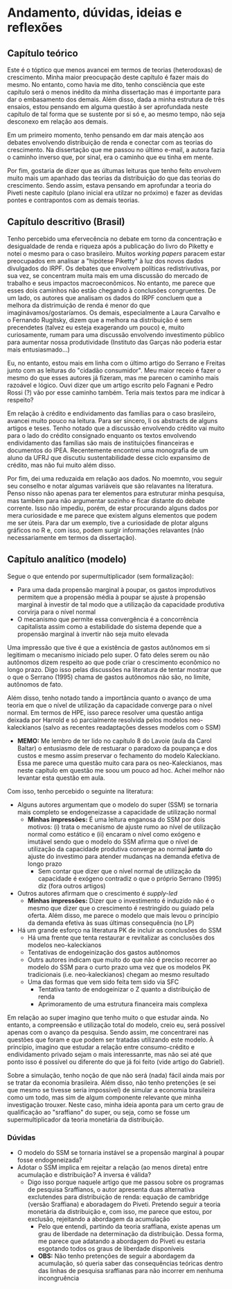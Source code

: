 # Andamento, dúvidas, ideias e reflexões

## Capítulo teórico

Este é o tóptico que menos avancei em termos de teorias (heterodoxas) de crescimento. Minha maior preocupação deste capítulo é fazer mais do mesmo. No entanto, como havia me dito, tenho consciência que este capítulo será o menos inédito da minha dissertação mas é importante para dar o embasamento dos demais. Além disso, dada a minha estrutura de três ensaios, estou pensando em alguma questão à ser aprofundada neste capítulo de tal forma que se sustente por si só e, ao mesmo tempo, não seja desconexo em relação aos demais.

Em um primeiro momento, tenho pensando em dar mais atenção aos debates envolvendo distribuição de renda e conectar com as teorias do crescimento. Na dissertação que me passou no último e-mail, a autora fazia o caminho inverso que, por sinal, era o caminho que eu tinha em mente. 

Por fim, gostaria de dizer que as últumas leituras que tenho feito envolvem muito mais um apanhado das teorias da distribuição do que das teorias do crescimento. Sendo assim, estava pensando em aprofundar a teoria do Piveti neste capítulo (plano inicial era utilzar no próximo) e fazer as devidas pontes e contrapontos com as demais teorias. 

## Capítulo descritivo (Brasil)

Tenho percebido uma efervecência no debate em torno da concentração e desigualdade de renda e riqueza após a publicação do livro do Piketty e notei o mesmo para o caso brasileiro. Muitos *working papers* paracem estar preocupados em analisar a "hipótese Piketty" à luz dos novos dados divulgados do IRPF. Os debates que envolvem políticas redistrivutivas, por sua vez, se concentram muita mais em uma discussão do mercado de trabalho e seus impactos macroeconômicos. No entanto, me parece que esses dois caminhos não estão chegando à conclusões congruentes. De um lado, os autores que analisam os dados do IRPF concluem que a melhora da distrimuição de renda é menor do que imaginávamos/gostaríamos. Os demais, especialmente a Laura Carvalho e o Fernando Rugitsky, dizem que a melhora na distribuição é sem precendetes (talvez eu esteja exagerando um pouco) e, muito curiosamente, rumam para uma discussão envolvendo investimento público para aumentar nossa produtividade (Instituto das Garças não poderia estar mais entusiasmado...)

Eu, no entanto, estou mais em linha com o último artigo do Serrano e Freitas junto com as leituras do "cidadão consumidor". Meu maior receio é fazer o mesmo do que esses autores já fizeram, mas me parecen o caminho mais razoável e lógico. Ouvi dizer que um artigo escrito pelo Fagnani e Pedro Rossi (?) vão por esse caminho também. Teria mais textos para me indicar à respeito?

Em relação à crédito e endividamento das famílias para o caso brasileiro, avancei muito pouco na leitura. Para ser sincero, li os abstracts de alguns artigos e teses. Tenho notado que a discussão envolvendo crédito vai muito para o lado do crédito consignado enquanto os textos envolvendo endividamento das famílias são mais de instituições financeiras e documentos do IPEA. Recentemente encontrei uma monografia de um aluno da UFRJ que discutiu sustentabilidade desse ciclo expansimo de crédito, mas não fui muito além disso.

Por fim, dei uma reduzaida em relação aos dados. No moemnto, vou seguir seu conselho e notar algumas variáveis que são relavantes na literatura. Penso nisso não apenas para ter elementos para estruturar minha pesquisa, mas também para não argumentar sozinho e ficar distante do debate corrente. Isso não impediu, porém, de estar procurando alguns dados por mera curiosidade e me parece que existem alguns elementos que podem me ser úteis. Para dar um exemplo, tive a curiosidade de plotar alguns gráficos no R e, com isso, podem surgir informações relavantes (não necessariamente em termos da dissertação).



## Capítulo analítico (modelo)

Segue o que entendo por supermultiplicador (sem formalização):

- Para uma dada propensão marginal à poupar, os gastos improdutivos permitem que a propensão média à poupar se ajuste à propensão marginal à investir de tal modo que a utilização da capacidade produtiva corvirja para o nível normal
- O mecanismo que permite essa convergência é a concorrência capitalista assim como a estabilidade do sistema depende que a propensão marginal à invertir não seja muito elevada

Uma impressão que tive é que a existência de gastos autônomos em si legitimam o mecanismo iniciado pelo super. O fato deles serem ou não autônomos dizem respeito ao que pode criar o crescimento econômico no longo prazo. Digo isso pelas discussões na literatura de tentar mostrar que o que o Serrano (1995) chama de gastos autônomos não são, no limite, autônomos de fato. 

Além disso, tenho notado tando a importância quanto o avanço de uma teoria em que o nível de utilização da capacidade converge para o nível normal. Em termos de HPE, isso parece resolver uma questão antiga deixada por Harrold e só parcialmente resolvida pelos modelos neo-kaleckianos (salvo as recentes readaptações desses modelos com o SSM)

- **MEMO:** Me lembro de ter lido no capítulo 8 do Lavoie (aula da Carol Baltar) o entusiasmo dele de restuarar o paradoxo da poupança e dos custos e mesmo assim preservar o fechamento do modelo Kaleckiano. Essa me parece uma questão muito cara para os neo-Kaleckianos, mas neste capítulo em questão me soou um pouco ad hoc. Achei melhor não levantar esta questão em aula.

Com isso, tenho percebido o seguinte na literatura:

- Alguns autores argumentam que o modelo do super (SSM) se tornaria mais completo se endogeneizasse a capacidade de utilização normal
  - **Minhas impressões:** É uma leitura enganosa do SSM por dois motivos: (i) trata o mecanismo de ajuste rumo ao nível de utilização normal como estático e (ii) encaram o nível como exógeno e imutável sendo que o modelo do SSM afirma que o nível de utilização da capacidade produtiva converge ao normal **junto** do ajuste do investimo para atender mudanças na demanda efetiva de longo prazo
    - Sem contar que dizer que o nível normal de utilização da capacidade é exógeno contradiz o que o próprio Serrano (1995) diz (fora outros artigos)
- Outros autores afirmam que o crescimento é *supply-led*
  - **Minhas impressões:** Dizer que o investimento é induzido não é o mesmo que dizer que o crescimento é restringido ou guiado pela oferta. Além disso, me parece o modelo que mais levou o princípio da demanda efetiva às suas últimas consequência (no LP)
- Há um grande esforço na literatura PK de incluir as conclusões do SSM
  - Há uma frente que tenta restaurar e revitalizar as conclusões dos modelos neo-kaleckianos
  - Tentativas de endogeinização dos gastos autônomos
  - Outrs autores indicam que muito do que não é preciso recorrer ao modelo do SSM para o curto prazo uma vez que os modelos PK tradicionais (i.e. neo-kaleckianos) chegam ao mesmo resultado
  - Uma das formas que vem sido feita tem sido via SFC
    - Tentativa tanto de endogeinizar o Z quanto a distribuição de renda
    - Aprimoramento de uma estrutura financeira mais complexa

Em relação ao super imagino que tenho muito o que estudar ainda. No entanto, a compreensão e utilização total do modelo, creio eu, será possível apenas com o avanço da pesquisa. Sendo assim, me concentrarei nas questões que foram e que podem ser tratadas utilizando este modelo. À princípio, imagino que estudar a relação entre consumo-crédito e endividamento privado sejam o mais interessanrte, mas não sei até que ponto isso é possível ou diferente do que já foi feito (vide artigo do Gabriel).

Sobre a simulação, tenho noção de que não será (nada) fácil ainda mais por se tratar da economia brasileira. Além disso, não tenho pretenções (e sei que mesmo se tivesse seria impossível) de simular a economia brasileira como um todo, mas sim de algum componente relevante que minha investigação trouxer.  Neste caso, minha ideia aponta para um certo grau de qualificação ao "sraffiano" do super, ou seja, como se fosse um supermultiplicador da teoria monetária da distribuição.

### Dúvidas

- O modelo do SSM se tornaria instável se a propensão marginal à poupar fosse endogeneizada?
- Adotar o SSM implica em rejeitar a relação (ao menos direta) entre acumulação e distribuição? A inversa é válida?
  - Digo isso porque naquele artigo que me passou sobre os programas de pesquisa Sraffianos, o autor apresenta duas alternativa exclutendes para distribuição de renda: equação de cambridge (versão Sraffiana) e aboradagem do Piveti. Pretendo seguir a teoria monetária da distribuição e, com isso, me parece que estou, por exclusão, rejeitando a abordagem da acumulação
    - Pelo que entendi, partindo da teoria sraffiana, existe apenas um grau de liberdade na determinação da distribuição. Dessa forma, me parece que adatando a abordagem do Piveti eu estaria esgotando todos os graus de liberdade disponíveis
    - **OBS:** Não tenho pretenções de seguir a abordagem da acumulação, só queria saber das consequências teóricas dentro das linhas de pesquisa sraffianas para não incorrer em nenhuma incongruência 
